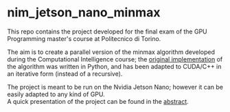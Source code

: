 # nim_jetson_nano_minmax

This repo contains the project developed for the final exam of the GPU Programming master's course at Politecnico di Torino.

The aim is to create a parallel version of the minmax algorithm developed during the Computational Intelligence course; the [original implementation](https://github.com/francescofiorella/computational_intelligence_2022_2023/tree/main/lab3) of the algorithm was written in Python, and has been adapted to CUDA/C++ in an iterative form (instead of a recursive).

The project is meant to be run on the Nvidia Jetson Nano; however it can be easily adapted to any kind of GPU.<br>
A quick presentation of the project can be found in the [abstract]().
